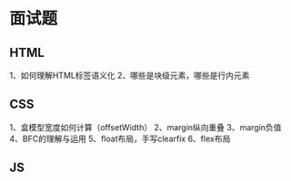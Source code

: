 # 面试题
## HTML
1、如何理解HTML标签语义化
2、哪些是块级元素，哪些是行内元素
## CSS
1、盒模型宽度如何计算（offsetWidth）
2、margin纵向重叠
3、margin负值
4、BFC的理解与运用
5、float布局，手写clearfix
6、flex布局
## JS